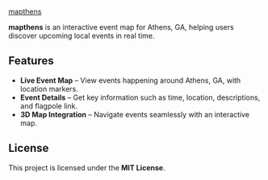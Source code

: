 [mapthens](https://mapthens.com)

**mapthens** is an interactive event map for Athens, GA, helping users discover upcoming local events in real time.

## Features

- **Live Event Map** – View events happening around Athens, GA, with location markers.  
- **Event Details** – Get key information such as time, location, descriptions, and flagpole link.  
- **3D Map Integration** – Navigate events seamlessly with an interactive map.  

## License

This project is licensed under the **MIT License**.
